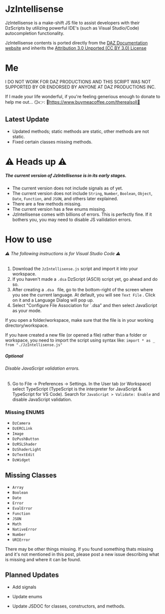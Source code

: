 # JzIntellisense

JzIntellisense is a make-shift JS file to assist developers with their DzScripts by utilizing powerful IDE's (such as Visual Studio/Code) autocompletion functionality.

JzIntellisense contents is ported directly from the [DAZ Documentation website] and inherits the [Attribution 3.0 Unported (CC BY 3.0) License]
# Me
I DO NOT WORK FOR DAZ PRODUCTIONS AND THIS SCRIPT WAS NOT SUPPORTED BY OR ENDORSED BY ANYONE AT DAZ PRODUCTIONS INC.

If I made your life wonderful, if you're feeling generious enough to donate to help me out... 😏👉: 🌟https://www.buymeacoffee.com/therealsoll🌟
## Latest Update ##
- Updated methods; static methods are static, other methods are not static.
- Fixed certain classes missing methods.
# ⚠ Heads up ⚠ 
##### The current version of JzIntellisense is in its early stages.
- The current version does not include signals as of yet.
- The current version does not include `String`, `Number`, `Boolean`, `Object`, `Date`, `Function`, and `JSON`, and others later explained.
- There are a few methods missing.
- The current version has a few enums missing.
- JzIntellisense comes with billions of errors. This is perfectly fine. If it bothers you, you may need to disable JS vailidation errors.

# How to use 
###### ⚠  The following instructions is for Visual Studio Code  ⚠
1.  Download the `JzIntellisense.js` script and import it into your workspace.
2.  If you haven't made a `.dsa` DzScript (ASCII) script yet, go ahead and do so.
3.  After creating a `.dsa ` file, go to the bottom-right of the screen where you see the current language. At default, you will see `Text File` . Click on it and a Language Dialog will pop up.
4.  Select "Configure File Association for `.dsa" and then select JavaScript as your mode.

If you open a folder/workspace, make sure that the file is in your working directory/workspace. 

If you have created a new file (or opened a file) rather than a folder or workspace, you need to import the script using syntax like: `import * as _ from "./JzIntellisense.js"`
##### Optional
###### Disable JavaScript validation errors.
5.  Go to File -> Preferences -> Settings. In the User tab (or Workspace) select TypeScript (TypeScript is the interpreter for JavaScript & TypeScript for VS Code). Search for `JavaScript > Validate: Enable` and disable JavaScript validation.

### Missing ENUMS
- `DzCamera`
- `DzERCLink`
- `Image`
- `DzPushButton`
- `DzRSLShader`
- `DzShaderLight`
- `DzTextEdit`
- `DzWidget`

## Missing Classes
- `Array`
- `Boolean`
- `Date`
- `Error`
- `EvalError`
- `Function`
- `JSON`
- `Math`
- `NativeError`
- `Number`
- `URIError`

There may be other things missing. If you found something thats missing and it's not mentioned in this post, please post a new issue describing what is missing and where it can be found.
## Planned Updates
- Add signals
- Update enums
- Update JSDOC for classes, constructors, and methods.



   [Daz Documentation website]: <http://docs.daz3d.com/doku.php/public/software/dazstudio/4/referenceguide/scripting/start>
   [Attribution 3.0 Unported (CC BY 3.0) License]: <https://creativecommons.org/licenses/by/3.0/>
